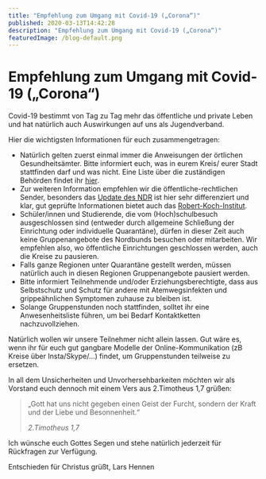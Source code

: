 ```yaml
---
title: "Empfehlung zum Umgang mit Covid-19 („Corona“)"
published: 2020-03-13T14:42:28
description: "Empfehlung zum Umgang mit Covid-19 („Corona“)"
featuredImage: /blog-default.png
---
```


# Empfehlung zum Umgang mit Covid-19 („Corona“)


Covid-19 bestimmt von Tag zu Tag mehr das öffentliche und private Leben und hat natürlich auch Auswirkungen auf uns als Jugendverband.


Hier die wichtigsten Informationen für euch zusammengetragen:

* Natürlich gelten zuerst einmal immer die Anweisungen der örtlichen Gesundheitsämter. Bitte informiert euch, was in eurem Kreis/ eurer Stadt stattfinden darf und was nicht. Eine Liste über die zuständigen Behörden findet ihr <a href="https://www.schleswig-holstein.de/DE/Fachinhalte/G/gesundheits_dienste/Downloads/OeffentlicherGesundheitsdienst/listeGesAemter.pdf;jsessionid=D78D740E23E022B1172ACC84D3B288BA.delivery2-master?__blob=publicationFile&v=1" target="_blank" rel="noreferrer noopener" aria-label=" (opens in a new tab)">hier</a>. 
* Zur weiteren Information empfehlen wir die öffentliche-rechtlichen Sender, besonders das <a href="https://www.youtube.com/watch?v=3qj5qi_iVRw&list=PLkKON9te6p3OpxqDskVsxXOmhfW0uPi1H">Update des NDR</a> ist hier sehr differenziert und klar, gut geprüfte Informationen bietet auch das <a href="https://www.rki.de/DE/Home/homepage_node.html" target="_blank" rel="noreferrer noopener" aria-label=" (opens in a new tab)">Robert-Koch-Institut</a>. 
* Schüler/innen und Studierende, die vom (Hoch)schulbesuch ausgeschlossen sind (entweder durch allgemeine Schließung der Einrichtung oder individuelle Quarantäne), dürfen in dieser Zeit auch keine Gruppenangebote des Nordbunds besuchen oder mitarbeiten. Wir empfehlen also, wo öffentliche Einrichtungen geschlossen werden, auch die Kreise zu pausieren. 
* Falls ganze Regionen unter Quarantäne gestellt werden, müssen natürlich auch in diesen Regionen Gruppenangebote pausiert werden. 
* Bitte informiert Teilnehmende und/oder Erziehungsberechtigte, dass aus Selbstschutz und Schutz für andere mit Atemwegsinfekten und grippeähnlichen Symptomen zuhause zu bleiben ist. 
* Solange Gruppenstunden noch stattfinden, solltet ihr eine Anwesenheitsliste führen, um bei Bedarf Kontaktketten nachzuvollziehen. 

Natürlich wollen wir unsere Teilnehmer nicht allein lassen. Gut wäre es, wenn ihr für euch gut gangbare Modelle der Online-Kommunikation (zB Kreise über Insta/Skype/…) findet, um Gruppenstunden teilweise zu ersetzen.

In all dem Unsicherheiten und Unvorhersehbarkeiten möchten wir als Vorstand euch dennoch mit einem Vers aus 2.Timotheus 1,7 grüßen:

<blockquote>„Gott hat uns nicht gegeben einen Geist der Furcht, sondern der Kraft und der Liebe und Besonnenheit.“

<cite>2.Timotheus 1,7</cite></blockquote>


  Ich wünsche euch Gottes Segen und stehe natürlich jederzeit für Rückfragen zur Verfügung.

Entschieden für Christus grüßt, Lars Hennen